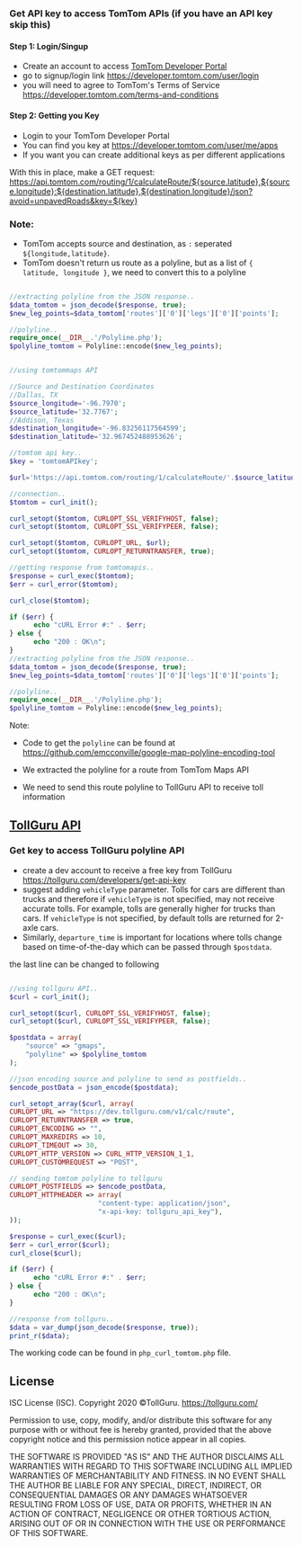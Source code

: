 # [](https://developer.tomtom.com/)

### Get API key to access TomTom APIs (if you have an API key skip this)
#### Step 1: Login/Singup
* Create an account to access [TomTom Developer Portal](https://developer.tomtom.com/)
* go to signup/login link https://developer.tomtom.com/user/login
* you will need to agree to TomTom's Terms of Service https://developer.tomtom.com/terms-and-conditions

#### Step 2: Getting you Key
* Login to your TomTom Developer Portal
* You can find you key at https://developer.tomtom.com/user/me/apps
* If you want you can create additional keys as per different
  applications

With this in place, make a GET request: https://api.tomtom.com/routing/1/calculateRoute/${source.latitude},${source.longitude}:${destination.latitude},${destination.longitude}/json?avoid=unpavedRoads&key=${key}

### Note:
* TomTom accepts source and destination, as `:` seperated `${longitude,latitude}`.
* TomTom doesn't return us route as a polyline, but as a list of `{ latitude, longitude }`, we need to convert this to a polyline

```php

//extracting polyline from the JSON response..
$data_tomtom = json_decode($response, true);
$new_leg_points=$data_tomtom['routes']['0']['legs']['0']['points'];

//polyline..
require_once(__DIR__.'/Polyline.php');
$polyline_tomtom = Polyline::encode($new_leg_points);


```

```php

//using tomtommaps API

//Source and Destination Coordinates
//Dallas, TX
$source_longitude='-96.7970';
$source_latitude='32.7767';
//Addison, Texas
$destination_longitude='-96.83256117564599';
$destination_latitude='32.967452488953626';

//tomtom api key..
$key = 'tomtomAPIkey';

$url='https://api.tomtom.com/routing/1/calculateRoute/'.$source_latitude.','.$source_longitude.':'.$destination_latitude.','.$destination_longitude.'/json?avoid=unpavedRoads&key='.$key.'';

//connection..
$tomtom = curl_init();

curl_setopt($tomtom, CURLOPT_SSL_VERIFYHOST, false);
curl_setopt($tomtom, CURLOPT_SSL_VERIFYPEER, false);

curl_setopt($tomtom, CURLOPT_URL, $url);
curl_setopt($tomtom, CURLOPT_RETURNTRANSFER, true);

//getting response from tomtomapis..
$response = curl_exec($tomtom);
$err = curl_error($tomtom);

curl_close($tomtom);

if ($err) {
	  echo "cURL Error #:" . $err;
} else {
	  echo "200 : OK\n";
}
//extracting polyline from the JSON response..
$data_tomtom = json_decode($response, true);
$new_leg_points=$data_tomtom['routes']['0']['legs']['0']['points'];

//polyline..
require_once(__DIR__.'/Polyline.php');
$polyline_tomtom = Polyline::encode($new_leg_points);


```

Note:
* Code to get the `polyline` can be found at https://github.com/emcconville/google-map-polyline-encoding-tool
* We extracted the polyline for a route from TomTom Maps API

* We need to send this route polyline to TollGuru API to receive toll information

## [TollGuru API](https://tollguru.com/developers/docs/)

### Get key to access TollGuru polyline API
* create a dev account to receive a free key from TollGuru https://tollguru.com/developers/get-api-key
* suggest adding `vehicleType` parameter. Tolls for cars are different than trucks and therefore if `vehicleType` is not specified, may not receive accurate tolls. For example, tolls are generally higher for trucks than cars. If `vehicleType` is not specified, by default tolls are returned for 2-axle cars. 
* Similarly, `departure_time` is important for locations where tolls change based on time-of-the-day which can be passed through `$postdata`.

the last line can be changed to following

```php

//using tollguru API..
$curl = curl_init();

curl_setopt($curl, CURLOPT_SSL_VERIFYHOST, false);
curl_setopt($curl, CURLOPT_SSL_VERIFYPEER, false);

$postdata = array(
	"source" => "gmaps",
	"polyline" => $polyline_tomtom
);

//json encoding source and polyline to send as postfields..
$encode_postData = json_encode($postdata);

curl_setopt_array($curl, array(
CURLOPT_URL => "https://dev.tollguru.com/v1/calc/route",
CURLOPT_RETURNTRANSFER => true,
CURLOPT_ENCODING => "",
CURLOPT_MAXREDIRS => 10,
CURLOPT_TIMEOUT => 30,
CURLOPT_HTTP_VERSION => CURL_HTTP_VERSION_1_1,
CURLOPT_CUSTOMREQUEST => "POST",

// sending tomtom polyline to tollguru
CURLOPT_POSTFIELDS => $encode_postData,
CURLOPT_HTTPHEADER => array(
				      "content-type: application/json",
				      "x-api-key: tollguru_api_key"),
));

$response = curl_exec($curl);
$err = curl_error($curl);
curl_close($curl);

if ($err) {
	  echo "cURL Error #:" . $err;
} else {
	  echo "200 : OK\n";
}

//response from tollguru..
$data = var_dump(json_decode($response, true));
print_r($data);


```

The working code can be found in `php_curl_tomtom.php` file.

## License
ISC License (ISC). Copyright 2020 &copy;TollGuru. https://tollguru.com/

Permission to use, copy, modify, and/or distribute this software for any purpose with or without fee is hereby granted, provided that the above copyright notice and this permission notice appear in all copies.

THE SOFTWARE IS PROVIDED "AS IS" AND THE AUTHOR DISCLAIMS ALL WARRANTIES WITH REGARD TO THIS SOFTWARE INCLUDING ALL IMPLIED WARRANTIES OF MERCHANTABILITY AND FITNESS. IN NO EVENT SHALL THE AUTHOR BE LIABLE FOR ANY SPECIAL, DIRECT, INDIRECT, OR CONSEQUENTIAL DAMAGES OR ANY DAMAGES WHATSOEVER RESULTING FROM LOSS OF USE, DATA OR PROFITS, WHETHER IN AN ACTION OF CONTRACT, NEGLIGENCE OR OTHER TORTIOUS ACTION, ARISING OUT OF OR IN CONNECTION WITH THE USE OR PERFORMANCE OF THIS SOFTWARE.
